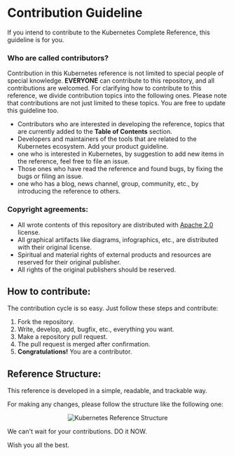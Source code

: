 # Contribution Guideline

If you intend to contribute to the Kubernetes Complete Reference, this guideline is for you.

### Who are called contributors?

Contribution in this Kubernetes reference is not limited to special people of special knowledge. **EVERYONE** can contribute to this repository, and all contributions are welcomed. For clarifying how to contribute to this reference, we divide contribution topics into the following ones. Please note that contributions are not just limited to these topics. You are free to update this guideline too.

 - Contributors who are interested in developing the reference, topics that are currently added to the **Table of Contents** section.
 - Developers and maintainers of the tools that are related to the Kubernetes ecosystem. Add your product guideline.
 - one who is interested in Kubernetes, by suggestion to add new items in the reference, feel free to file an issue.
 - Those ones who have read the reference and found bugs, by fixing the bugs or filing an issue.
 - one who has a blog, news channel, group, community, etc., by introducing the reference to others.

### Copyright agreements:

 - All wrote contents of this repository are distributed with [Apache 2.0](https://github.com/ssbostan/kubernetes-complete-reference/blob/master/LICENSE) license.
 - All graphical artifacts like diagrams, infographics, etc., are distributed with their original license.
 - Spiritual and material rights of external products and resources are reserved for their original publisher.
 - All rights of the original publishers should be reserved.

## How to contribute:

The contribution cycle is so easy. Just follow these steps and contribute:

 1. Fork the repository.
 2. Write, develop, add, bugfix, etc., everything you want.
 3. Make a repository pull request.
 4. The pull request is merged after confirmation.
 5. **Congratulations!** You are a contributor.

## Reference Structure:

This reference is developed in a simple, readable, and trackable way.

For making any changes, please follow the structure like the following one:

<p align="center">
  <img alt="Kubernetes Reference Structure" src="https://raw.githubusercontent.com/ssbostan/kubernetes-complete-reference/master/assets/main/structure.png">
</p>

We can't wait for your contributions. DO it NOW.

Wish you all the best.

